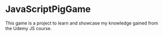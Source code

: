 # JavaScriptPigGame
This game is a project to learn and showcase my knowledge gained from the Udemy JS course.
